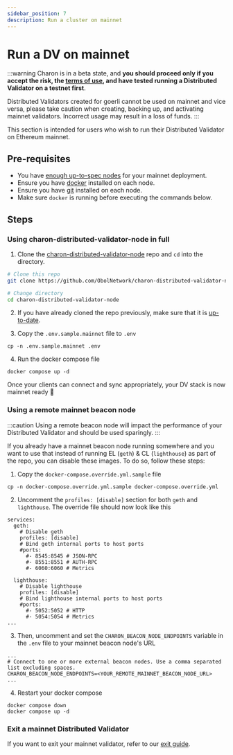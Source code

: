 ```yaml
---
sidebar_position: 7
description: Run a cluster on mainnet
---
```


# Run a DV on mainnet

:::warning
Charon is in a beta state, and **you should proceed only if you accept the risk, the [terms of use](https://obol.tech/terms.pdf), and have tested running a Distributed Validator on a testnet first**.

Distributed Validators created for goerli cannot be used on mainnet and vice versa, please take caution when creating, backing up, and activating mainnet validators. Incorrect usage may result in a loss of funds.
:::

This section is intended for users who wish to run their Distributed Validator on Ethereum mainnet.

## Pre-requisites

- You have [enough up-to-spec nodes](../key-concepts.md#distributed-validator-threshold) for your mainnet deployment.
- Ensure you have [docker](https://docs.docker.com/engine/install/) installed on each node.
- Ensure you have [git](https://git-scm.com/downloads) installed on each node.
- Make sure `docker` is running before executing the commands below.

## Steps

### Using charon-distributed-validator-node in full

1. Clone the [charon-distributed-validator-node](https://github.com/ObolNetwork/charon-distributed-validator-node) repo and `cd` into the directory.

```sh
# Clone this repo
git clone https://github.com/ObolNetwork/charon-distributed-validator-node.git

# Change directory
cd charon-distributed-validator-node
```

2. If you have already cloned the repo previously, make sure that it is [up-to-date](./update).

3. Copy the `.env.sample.mainnet` file to `.env`

```
cp -n .env.sample.mainnet .env
```

4. Run the docker compose file

```
docker compose up -d
```

Once your clients can connect and sync appropriately, your DV stack is now mainnet ready 🎉

### Using a remote mainnet beacon node

:::caution
Using a remote beacon node will impact the performance of your Distributed Validator and should be used sparingly.
:::

If you already have a mainnet beacon node running somewhere and you want to use that instead of running EL (`geth`) & CL (`lighthouse`) as part of the repo, you can disable these images. To do so, follow these steps:

1. Copy the `docker-compose.override.yml.sample` file

```
cp -n docker-compose.override.yml.sample docker-compose.override.yml
```

2. Uncomment the `profiles: [disable]` section for both `geth` and `lighthouse`. The override file should now look like this

```
services:
  geth:
    # Disable geth
    profiles: [disable]
    # Bind geth internal ports to host ports
    #ports:
      #- 8545:8545 # JSON-RPC
      #- 8551:8551 # AUTH-RPC
      #- 6060:6060 # Metrics

  lighthouse:
    # Disable lighthouse
    profiles: [disable]
    # Bind lighthouse internal ports to host ports
    #ports:
      #- 5052:5052 # HTTP
      #- 5054:5054 # Metrics
...
```

3. Then, uncomment and set the `CHARON_BEACON_NODE_ENDPOINTS` variable in the `.env` file to your mainnet beacon node's URL

```
...
# Connect to one or more external beacon nodes. Use a comma separated list excluding spaces.
CHARON_BEACON_NODE_ENDPOINTS=<YOUR_REMOTE_MAINNET_BEACON_NODE_URL>
...
```

4. Restart your docker compose

```
docker compose down
docker compose up -d
```

### Exit a mainnet Distributed Validator

If you want to exit your mainnet validator, refer to our [exit guide](./quickstart-exit.md).